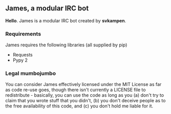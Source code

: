 ## James, a modular IRC bot

**Hello**. James is a modular IRC bot created by **svkampen**.

### Requirements
James requires the following libraries (all supplied by pip)

* Requests
* Pypy 2

### Legal mumbojumbo
You can consider James effectively licensed under the MIT License as far as code re-use goes, though there isn't currently a LICENSE file to redistribute - basically, you can use the code as long as you (a) don't try to claim that you wrote stuff that you didn't, (b) you don't deceive people as to the free availability of this code, and (c) you don't hold me liable for it.
